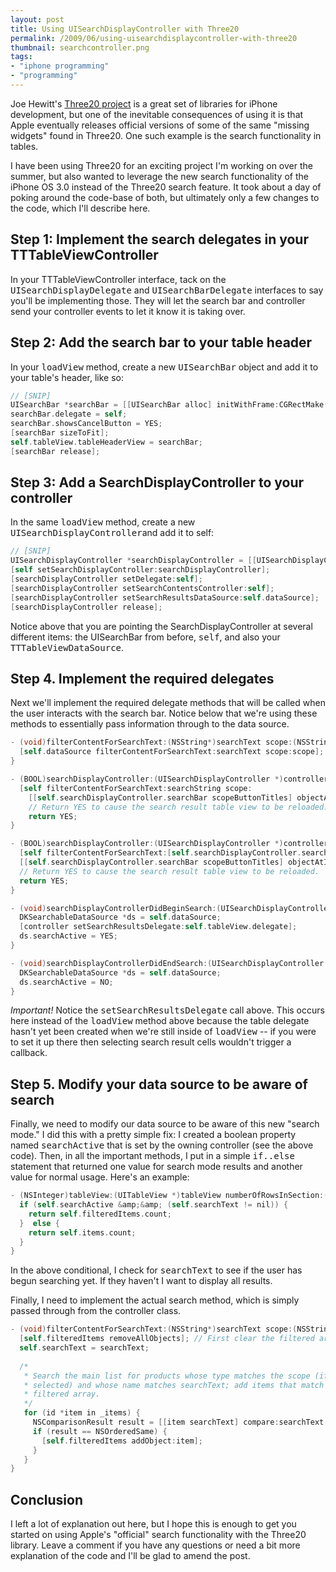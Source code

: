 ```yaml
---
layout: post
title: Using UISearchDisplayController with Three20
permalink: /2009/06/using-uisearchdisplaycontroller-with-three20
thumbnail: searchcontroller.png
tags:
- "iphone programming"
- "programming"
---
```


Joe Hewitt's <a href="http://github.com/joehewitt/three20/tree/master/">Three20
project</a> is a great set of libraries for iPhone development, but one of the
inevitable consequences of using it is that Apple eventually releases official
versions of some of the same "missing widgets" found in Three20. One such
example is the search functionality in tables.

I have been using Three20 for an exciting project I'm working on over the
summer, but also wanted to leverage the new search functionality of the iPhone
OS 3.0 instead of the Three20 search feature. It took about a day of poking
around the code-base of both, but ultimately only a few changes to the code,
which I'll describe here.

## Step 1: Implement the search delegates in your TTTableViewController

In your TTTableViewController interface, tack on the
<tt>UISearchDisplayDelegate</tt> and <tt>UISearchBarDelegate</tt> interfaces to
say you'll be implementing those. They will let the search bar and controller
send your controller events to let it know it is taking over.

## Step 2: Add the search bar to your table header

In your <tt>loadView</tt> method, create a new <tt>UISearchBar</tt> object and
add it to your table's header, like so:

```Objective-C
// [SNIP]
UISearchBar *searchBar = [[UISearchBar alloc] initWithFrame:CGRectMake(0, 0, self.tableView.frame.size.width, 0)];
searchBar.delegate = self;
searchBar.showsCancelButton = YES;
[searchBar sizeToFit];
self.tableView.tableHeaderView = searchBar;
[searchBar release];
```


## Step 3: Add a SearchDisplayController to your controller

In the same <tt>loadView</tt> method, create a new
<tt>UISearchDisplayController</tt>and add it to self:

```Objective-C
// [SNIP]
UISearchDisplayController *searchDisplayController = [[UISearchDisplayController alloc] initWithSearchBar:searchBar contentsController:self];
[self setSearchDisplayController:searchDisplayController];        
[searchDisplayController setDelegate:self];
[searchDisplayController setSearchContentsController:self];
[searchDisplayController setSearchResultsDataSource:self.dataSource];        
[searchDisplayController release];
```

Notice above that you are pointing the SearchDisplayController at several
different items: the UISearchBar from before, <tt>self</tt>, and also your
<tt>TTTableViewDataSource</tt>.

## Step 4. Implement the required delegates

Next we'll implement the required delegate methods that will be called when the
user interacts with the search bar.  Notice below that we're using these
methods to essentially pass information through to the data source.

```Objective-C
- (void)filterContentForSearchText:(NSString*)searchText scope:(NSString*)scope {
  [self.dataSource filterContentForSearchText:searchText scope:scope];
} 

- (BOOL)searchDisplayController:(UISearchDisplayController *)controller shouldReloadTableForSearchString:(NSString *)searchString {
  [self filterContentForSearchText:searchString scope:
    [[self.searchDisplayController.searchBar scopeButtonTitles] objectAtIndex:[self.searchDisplayController.searchBar selectedScopeButtonIndex]]];
    // Return YES to cause the search result table view to be reloaded.
    return YES;
}

- (BOOL)searchDisplayController:(UISearchDisplayController *)controller shouldReloadTableForSearchScope:(NSInteger)searchOption {
  [self filterContentForSearchText:[self.searchDisplayController.searchBar text] scope:
  [[self.searchDisplayController.searchBar scopeButtonTitles] objectAtIndex:searchOption]];
  // Return YES to cause the search result table view to be reloaded.
  return YES;
}

- (void)searchDisplayControllerDidBeginSearch:(UISearchDisplayController *)controller {
  DKSearchableDataSource *ds = self.dataSource;
  [controller setSearchResultsDelegate:self.tableView.delegate];
  ds.searchActive = YES;
}

- (void)searchDisplayControllerDidEndSearch:(UISearchDisplayController *)controller {
  DKSearchableDataSource *ds = self.dataSource;
  ds.searchActive = NO;
}
```

<em>Important!</em> Notice the <tt>setSearchResultsDelegate</tt> call above.
This occurs here instead of the <tt>loadView</tt> method above because the
table delegate hasn't yet been created when we're still inside of
<tt>loadView</tt> -- if you were to set it up there then selecting search
result cells wouldn't trigger a callback.

## Step 5. Modify your data source to be aware of search

Finally, we need to modify our data source to be aware of this new "search
mode." I did this with a pretty simple fix: I created a boolean property named
<tt>searchActive</tt> that is set by the owning controller (see the above
code). Then, in all the important methods, I put in a simple <tt>if..else</tt>
statement that returned one value for search mode results and another value for
normal usage. Here's an example:

```Objective-C
- (NSInteger)tableView:(UITableView *)tableView numberOfRowsInSection:(NSInteger)section {
  if (self.searchActive &amp;&amp; (self.searchText != nil)) {
    return self.filteredItems.count;
  }  else {
    return self.items.count;
  }
}
```

In the above conditional, I check for <tt>searchText</tt> to see if the user
has begun searching yet. If they haven't I want to display all results.

Finally, I need to implement the actual search method, which is simply passed
through from the controller class.

```Objective-C
- (void)filterContentForSearchText:(NSString*)searchText scope:(NSString*)scope {
  [self.filteredItems removeAllObjects]; // First clear the filtered array.
  self.searchText = searchText;
        
  /*
   * Search the main list for products whose type matches the scope (if
   * selected) and whose name matches searchText; add items that match to the
   * filtered array.
   */
   for (id *item in _items) {
     NSComparisonResult result = [[item searchText] compare:searchText options:(NSCaseInsensitiveSearch|NSDiacriticInsensitiveSearch) range:NSMakeRange(0, [searchText length])];
     if (result == NSOrderedSame) {
       [self.filteredItems addObject:item];
     }
   }
}
```

## Conclusion

I left a lot of explanation out here, but I hope this is enough to get you
started on using Apple's "official" search functionality with the Three20
library. Leave a comment if you have any questions or need a bit more
explanation of the code and I'll be glad to amend the post.

